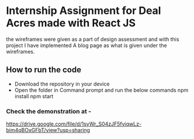 # Internship Assignment for Deal Acres made with React JS
the wireframes were given as a part of design assessment and with this project I have implemented A blog page as what is given under the wireframes.

## How to run the code
- Download the repository in your device
- Open the folder in Command prompt and run the below commands
    npm install
    npm start

### Check the demonstration at - 
https://drive.google.com/file/d/1syWr_S04zJF5fyiqwLz-bim4qBOxGFbT/view?usp=sharing
